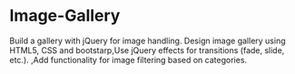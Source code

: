 # Image-Gallery
 Build a gallery with jQuery for image handling. Design image gallery using HTML5, CSS and bootstarp,Use jQuery effects for transitions (fade, slide, etc.). ,Add functionality for image filtering based on categories.

